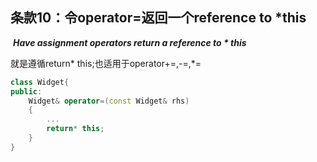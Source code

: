 ## 条款10：令operator=返回一个reference to *this

​			***Have assignment operators return a reference to \* this***

就是遵循return* this;也适用于operator+=,-=,*=

```c++
class Widget{
public:
	Widget& operator=(const Widget& rhs)
	{
		...
		return* this;
	}
}
```

